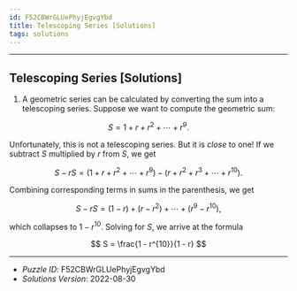 ```yaml
---
id: F52CBWrGLUePhyjEgvgYbd
title: Telescoping Series [Solutions]
tags: solutions
---
```


--------------------------------------------------------------------------------------------

## Telescoping Series [Solutions]

1. A geometric series can be calculated by converting the sum into a telescoping series.
Suppose we want to compute the geometric sum:

$$
S = 1 + r + r^2 + \cdots + r^9.
$$

Unfortunately, this is not a telescoping series. But it is _close_ to one! If we subtract
$S$ multiplied by $r$ from $S$, we get

$$
S - rS = (1 + r + r^2 + \cdots + r^9) - (r + r^2 + r^3 + \cdots + r^10).
$$

Combining corresponding terms in sums in the parenthesis, we get

$$
S - rS = (1 - r) + (r - r^2) + \cdots + (r^9 - r^{10}),
$$

which collapses to $1 - r^{10}$. Solving for $S$, we arrive at the formula

$$
S = \frac{1 - r^{10}}{1 - r}
$$

--------------------------------------------------------------------------------------------

* _Puzzle ID_: F52CBWrGLUePhyjEgvgYbd
* _Solutions Version_: 2022-08-30
